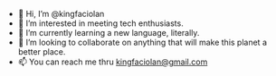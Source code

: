 - 👋 Hi, I’m @kingfaciolan
- 👀 I’m interested in meeting tech enthusiasts.
- 🌱 I’m currently learning a new language, literally.
- 💞️ I’m looking to collaborate on anything that will make this planet a better place.
- 📫 You can reach me thru kingfaciolan@gmail.com

<!---
kingfaciolan/kingfaciolan is a ✨ special ✨ repository because its `README.md` (this file) appears on your GitHub profile.
You can click the Preview link to take a look at your changes.
--->
